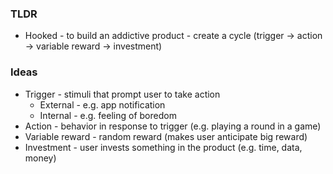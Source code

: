 ### TLDR
* Hooked - to build an addictive product - create a cycle (trigger -> action -> variable reward -> investment)

### Ideas
* Trigger - stimuli that prompt user to take action 
    * External - e.g. app notification
    * Internal - e.g. feeling of boredom
* Action - behavior in response to trigger (e.g. playing a round in a game)
* Variable reward - random reward (makes user anticipate big reward)
* Investment - user invests something in the product (e.g. time, data, money) 
